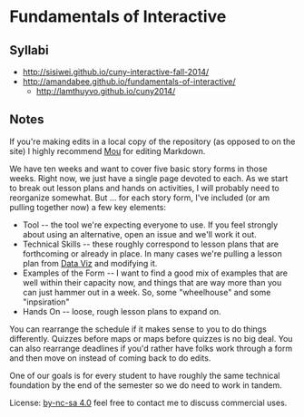  Fundamentals of Interactive
============

## Syllabi

* <http://sisiwei.github.io/cuny-interactive-fall-2014/>
* <http://amandabee.github.io/fundamentals-of-interactive/>
  * <http://lamthuyvo.github.io/cuny2014/>

## Notes

If you're making edits in a local copy of the repository (as opposed to on the site) I highly recommend [Mou](http://mouapp.com/) for editing Markdown.

We have ten weeks and want to cover five basic story forms in those weeks. Right now, we just have a single page devoted to each. As we start to break out lesson plans and hands on activities, I will probably need to reorganize somewhat. But ... for each story form, I've included (or am pulling together now) a few key elements:

+ Tool -- the tool we're expecting everyone to use. If you feel strongly about using an alternative, open an issue and we'll work it out. 
+ Technical Skills -- these roughly correspond to lesson plans that are forthcoming or already in place. In many cases we're pulling a lesson plan from [Data Viz](https://github.com/amandabee/cunyjdata) and modifying it. 
+ Examples of the Form -- I want to find a good mix of examples that are well within their capacity now, and things that are way more than you can just hammer out in a week. So, some "wheelhouse" and some "inpsiration"
+ Hands On -- loose, rough lesson plans to expand on. 


You can rearrange the schedule if it makes sense to you to do things differently. Quizzes before maps or maps before quizzes is no big deal. You can also rearrange deadlines if you'd rather have folks work through a form and then move on instead of coming back to do edits. 

One of our goals is for every student to have roughly the same technical foundation by the end of the semester so we do need to work in tandem.

License: [by-nc-sa 4.0](http://creativecommons.org/licenses/by-nc-sa/4.0/) feel free to contact me to discuss commercial uses.

